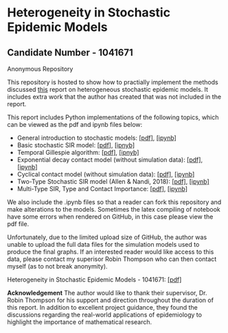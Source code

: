 # Heterogeneity in Stochastic Epidemic Models
## Candidate Number -  1041671

Anonymous Repository

This repository is hosted to show how to practially implement the methods discussed [this](https://github.com/thomasarmstrong98/epidemic_modelling/blob/master/dissertation_final_draft.pdf) report on heterogeneous stochastic epidemic models. It includes extra work that the author has created that was not included in the report. 

This report includes Python implementations of the following topics, which can be viewed as the pdf and ipynb files below:
- General introduction to stochastic models: [[pdf]](https://github.com/thomasarmstrong98/epidemic_modelling/blob/master/pdf_of_notebooks/intro_stochastic_models.pdf), [[ipynb]](https://github.com/thomasarmstrong98/epidemic_modelling/blob/master/notebooks/intro_stochastic_models.ipynb)
- Basic stochastic SIR model: [[pdf]](https://github.com/thomasarmstrong98/epidemic_modelling/blob/master/pdf_of_notebooks/basic_stochastic_sir.pdf), [[ipnyb]](https://github.com/thomasarmstrong98/epidemic_modelling/blob/master/notebooks/basic_stochastic_sir.ipynb)
- Temporal Gillespie algorithm: [[pdf]](https://github.com/thomasarmstrong98/epidemic_modelling/blob/master/pdf_of_notebooks/time_dependent_gillespie.pdf), [[ipnyb]](https://github.com/thomasarmstrong98/epidemic_modelling/blob/master/notebooks/time_dependent_gillespie.pdf)
- Exponential decay contact model (without simulation data): [[pdf]](https://github.com/thomasarmstrong98/epidemic_modelling/blob/master/pdf_of_notebooks/exponential_contact_model.pdf), [[ipynb]](https://github.com/thomasarmstrong98/epidemic_modelling/blob/master/notebooks/exponential_contact_model.ipynb)
- Cyclical contact model (without simulation data): [[pdf]](https://github.com/thomasarmstrong98/epidemic_modelling/blob/master/pdf_of_notebooks/cosine_contact_model.pdf), [[ipynb]](https://github.com/thomasarmstrong98/epidemic_modelling/blob/master/notebooks/cosine_contact_model.ipynb)
- Two-Type Stochastic SIR model (Allen & Nandi, 2018): [[pdf]](https://github.com/thomasarmstrong98/epidemic_modelling/blob/master/pdf_of_notebooks/stochastic_two_group_model.pdf), [[ipynb]](https://github.com/thomasarmstrong98/epidemic_modelling/blob/master/notebooks/stochastic_two_group_model.ipynb)
- Multi-Type SIR, Type and Contact Importance: [[pdf]](https://github.com/thomasarmstrong98/epidemic_modelling/blob/master/pdf_of_notebooks/e_val_multi_group_model.pdf), [[ipynb]](https://github.com/thomasarmstrong98/epidemic_modelling/blob/master/notebooks/e_val_multi_group_model.ipynb)

We also include the .ipynb files so that a reader can fork this repository and make alterations to the models. Sometimes the latex compiling of notebook have some errors when rendered on GitHub, in this case please view the pdf file.

Unfortunately, due to the limited upload size of GitHub, the author was unable to upload the full data files for the simulation models used to produce the final graphs. If an interested reader would like access to this data, please contact my superisor Robin Thompson who can then contact myself (as to not break anonymity). 

Heterogeneity in Stochastic Epidemic Models - 1041671: [[pdf]](https://github.com/thomasarmstrong98/epidemic_modelling/blob/master/dissertation_final_draft.pdf)

**Acknowledgement**
The author would like to thank their supervisor, Dr. Robin Thompson for his support and direction throughout the duration of this report. In addition to excellent project guidance, they found the discussions regarding the real-world applications of epidemiology to highlight the importance of mathematical research.
